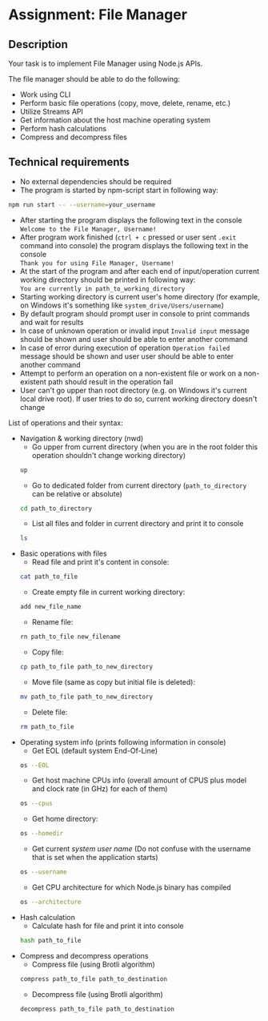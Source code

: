 # Assignment: File Manager

## Description

Your task is to implement File Manager using Node.js APIs.

The file manager should be able to do the following:

- Work using CLI
- Perform basic file operations (copy, move, delete, rename, etc.)
- Utilize Streams API
- Get information about the host machine operating system
- Perform hash calculations
- Compress and decompress files

## Technical requirements

- No external dependencies should be required
- The program is started by npm-script start in following way:
```bash
npm run start -- --username=your_username
```
- After starting the program displays the following text in the console  
  `Welcome to the File Manager, Username!`
- After program work finished (`ctrl + c` pressed or user sent `.exit` command into console) the program displays the following text in the console  
  `Thank you for using File Manager, Username!`
- At the start of the program and after each end of input/operation current working directory should be printed in following way:  
  `You are currently in path_to_working_directory`
- Starting working directory is current user's home directory (for example, on Windows it's something like `system_drive/Users/username`)
- By default program should prompt user in console to print commands and wait for results
- In case of unknown operation or invalid input `Invalid input` message should be shown and user should be able to enter another command
- In case of error during execution of operation `Operation failed` message should be shown and user user should be able to enter another command
- Attempt to perform an operation on a non-existent file or work on a non-existent path should result in the operation fail
- User can't go upper than root directory (e.g. on Windows it's current local drive root). If user tries to do so, current working directory doesn't change

List of operations and their syntax:
- Navigation & working directory (nwd)
    - Go upper from current directory (when you are in the root folder this operation shouldn't change working directory)
    ```bash
    up
    ```
    - Go to dedicated folder from current directory (`path_to_directory` can be relative or absolute)
    ```bash
    cd path_to_directory
    ```
    - List all files and folder in current directory and print it to console
    ```bash
    ls
    ```
- Basic operations with files
    - Read file and print it's content in console:
    ```bash
    cat path_to_file
    ```
    - Create empty file in current working directory:
    ```bash
    add new_file_name
    ```
    - Rename file:
    ```bash
    rn path_to_file new_filename
    ```
    - Copy file:
    ```bash
    cp path_to_file path_to_new_directory
    ```
    - Move file (same as copy but initial file is deleted):
    ```bash
    mv path_to_file path_to_new_directory
    ```
    - Delete file:
    ```bash
    rm path_to_file
    ```
- Operating system info (prints following information in console)
    - Get EOL (default system End-Of-Line)
    ```bash
    os --EOL
    ```
    - Get host machine CPUs info (overall amount of CPUS plus model and clock rate (in GHz) for each of them)
    ```bash
    os --cpus
    ```
    - Get home directory:
    ```bash
    os --homedir
    ```
    - Get current *system user name* (Do not confuse with the username that is set when the application starts)
    ```bash
    os --username
    ```
    - Get CPU architecture for which Node.js binary has compiled
    ```bash
    os --architecture
    ```
- Hash calculation
    - Calculate hash for file and print it into console
    ```bash
    hash path_to_file
    ```
- Compress and decompress operations
    - Compress file (using Brotli algorithm)
    ```bash
    compress path_to_file path_to_destination
    ```
    - Decompress file (using Brotli algorithm)
    ```bash
    decompress path_to_file path_to_destination
    ```
    